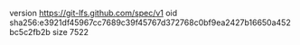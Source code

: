 version https://git-lfs.github.com/spec/v1
oid sha256:e3921df45967cc7689c39f45767d372768c0bf9ea2427b16650a452bc5c2fb2b
size 7522
